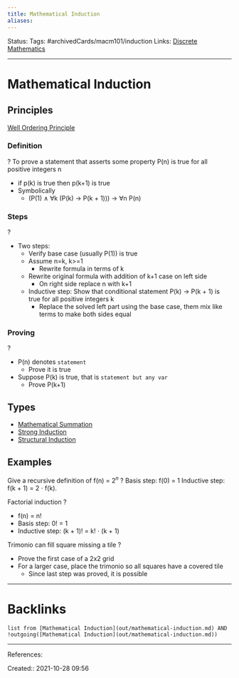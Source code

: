 ```yaml
---
title: Mathematical Induction
aliases:
---
```

Status:
Tags:  #archivedCards/macm101/induction
Links: [Discrete Mathematics](out/discrete-mathematics.md)
___

# Mathematical Induction

## Principles
[Well Ordering Principle](out/well-ordering-principle.md)

### Definition
?
To prove a statement that asserts some property P(n) is true for all positive integers n
- if p(k) is true then p(k+1) is true
- Symbolically
	- (P(1) ∧ ∀k (P(k) → P(k + 1))) → ∀n P(n)
<!--SR:!2021-12-10,4,130-->

### Steps
?
- Two steps:
	- Verify base case (usually P(1)) is true
	- Assume n=k, k>=1
		- Rewrite formula in terms of k
	- Rewrite original formula with addition of k+1 case on left side
		- On right side replace n with k+1
	- Inductive step: Show that conditional statement P(k) -> P(k + 1) is true for all positive integers k
		- Replace the solved left part using the base case, them mix like terms to make both sides equal
<!--SR:!2021-12-12,3,150-->

### Proving
?
- P(n) denotes `statement`
	- Prove it is true
- Suppose P(k) is true, that is `statement but any var`
	- Prove P(k+1)
<!--SR:!2021-12-10,7,170-->

## Types
- [Mathematical Summation](out/mathematical-summation.md)
- [Strong Induction](out/strong-induction.md)
- [Structural Induction](out/structural-induction.md)

## Examples
Give a recursive definition of f(n) = $2^n$
?
Basis step: f(0) = 1
Inductive step: f(k + 1) = 2 ⋅ f(k).
<!--SR:!2021-12-10,7,150-->

Factorial induction
?
- f(n) = n!
- Basis step: 0! = 1
- Inductive step: (k + 1)! = k! ⋅ (k + 1)
<!--SR:!2021-12-17,9,150-->

Trimonio can fill square missing a tile
?
- Prove the first case of a 2x2 grid
- For a larger case, place the trimonio so all squares have a covered tile
	- Since last step was proved, it is possible
<!--SR:!2021-12-14,11,170-->


___

# Backlinks
```dataview
list from [Mathematical Induction](out/mathematical-induction.md) AND !outgoing([Mathematical Induction](out/mathematical-induction.md))
```
___
References:

Created:: 2021-10-28 09:56
